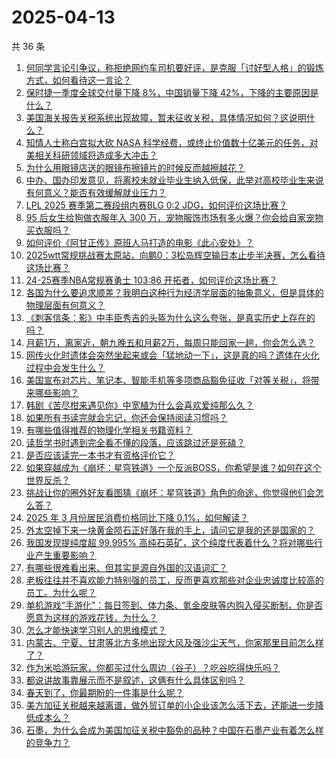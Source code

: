 # 2025-04-13

共 36 条

<!-- BEGIN -->
<!-- 最后更新时间 Sun Apr 13 2025 01:33:08 GMT+0800 (China Standard Time) -->

1. [何同学言论引争议，称拒绝网约车司机要好评，是克服「讨好型人格」的锻炼方式，如何看待这一言论？](https://www.zhihu.com/search?q=https%3A%2F%2Fapi.zhihu.com%2Fquestions%2F1894307690852906444)
1. [保时捷一季度全球交付量下降 8%，中国销量下降 42%，下降的主要原因是什么？](https://www.zhihu.com/search?q=https%3A%2F%2Fapi.zhihu.com%2Fquestions%2F1893006474353017933)
1. [美国海关报告关税系统出现故障，暂未征收关税，具体情况如何？这说明什么？](https://www.zhihu.com/search?q=https%3A%2F%2Fapi.zhihu.com%2Fquestions%2F1894292226969925630)
1. [知情人士称白宫拟大砍 NASA 科学经费，或终止价值数十亿美元的任务，对美相关科研领域将造成多大冲击？](https://www.zhihu.com/search?q=https%3A%2F%2Fapi.zhihu.com%2Fquestions%2F1894164422303389163)
1. [为什么用眼镜店送的眼镜布擦镜片的时候反而越擦越花？](https://www.zhihu.com/search?q=https%3A%2F%2Fapi.zhihu.com%2Fquestions%2F14856283180)
1. [中办、国办印发意见，将离校未就业毕业生纳入低保，此举对高校毕业生来说有何意义？能否有效缓解就业压力？](https://www.zhihu.com/search?q=https%3A%2F%2Fapi.zhihu.com%2Fquestions%2F1893958213575094779)
1. [LPL 2025 赛季第二赛段组内赛BLG 0:2 JDG，如何评价这场比赛？](https://www.zhihu.com/search?q=https%3A%2F%2Fapi.zhihu.com%2Fquestions%2F1894519530035865103)
1. [95 后女生给狗做衣服年入 300 万，宠物服饰市场有多火爆？你会给自家宠物买衣服吗？](https://www.zhihu.com/search?q=https%3A%2F%2Fapi.zhihu.com%2Fquestions%2F1893067492865308241)
1. [如何评价《阿甘正传》原班人马打造的电影《此心安处》？](https://www.zhihu.com/search?q=https%3A%2F%2Fapi.zhihu.com%2Fquestions%2F1893806962979856475)
1. [2025wtt常规挑战赛太原站，向鹏0：3松岛辉空输日本止步半决赛，怎么看待这场比赛？](https://www.zhihu.com/search?q=https%3A%2F%2Fapi.zhihu.com%2Fquestions%2F1894498291359650523)
1. [24-25赛季NBA常规赛勇士 103:86 开拓者，如何评价这场比赛？](https://www.zhihu.com/search?q=https%3A%2F%2Fapi.zhihu.com%2Fquestions%2F1894333385545077245)
1. [各国为什么要追求顺差？我明白这种行为经济学层面的抽象意义，但是具体的物理层面有何意义？](https://www.zhihu.com/search?q=https%3A%2F%2Fapi.zhihu.com%2Fquestions%2F1893380264664736560)
1. [《刺客信条：影》中丰臣秀吉的头盔为什么这么夸张，是真实历史上存在的吗？](https://www.zhihu.com/search?q=https%3A%2F%2Fapi.zhihu.com%2Fquestions%2F15768871458)
1. [月薪1万，离家近，朝九晚五和月薪2万，每周只能回家一趟，你会怎么选？](https://www.zhihu.com/search?q=https%3A%2F%2Fapi.zhihu.com%2Fquestions%2F1893615780035289817)
1. [网传火化时遗体会突然坐起来或会「猛地动一下」，这是真的吗？遗体在火化过程中会发生什么？](https://www.zhihu.com/search?q=https%3A%2F%2Fapi.zhihu.com%2Fquestions%2F1891542350364370748)
1. [美国宣布对芯片、笔记本、智能手机等多项商品豁免征收「对等关税」，将带来哪些影响？](https://www.zhihu.com/search?q=https%3A%2F%2Fapi.zhihu.com%2Fquestions%2F1894513123085476692)
1. [韩剧《苦尽柑来遇见你》中宽植为什么会喜欢爱纯那么久？](https://www.zhihu.com/search?q=https%3A%2F%2Fapi.zhihu.com%2Fquestions%2F15245458924)
1. [如果所有书读完就会忘记，你还会保持阅读习惯吗？](https://www.zhihu.com/search?q=https%3A%2F%2Fapi.zhihu.com%2Fquestions%2F1894013995997946465)
1. [有哪些值得推荐的物理化学相关书籍资料？](https://www.zhihu.com/search?q=https%3A%2F%2Fapi.zhihu.com%2Fquestions%2F25949831)
1. [读哲学书时遇到完全看不懂的段落，应该跳过还是死磕？](https://www.zhihu.com/search?q=https%3A%2F%2Fapi.zhihu.com%2Fquestions%2F1894016864948019515)
1. [是否应该读完一本书才有资格评价它？](https://www.zhihu.com/search?q=https%3A%2F%2Fapi.zhihu.com%2Fquestions%2F1894014851711459479)
1. [如果穿越成为《崩坏：星穹铁道》一个反派BOSS，你希望是谁？如何在这个世界反杀？](https://www.zhihu.com/search?q=https%3A%2F%2Fapi.zhihu.com%2Fquestions%2F1892538035209495947)
1. [挑战让你的圈外好友看图猜《崩坏：星穹铁道》角色的命途，你觉得他们会怎么答？](https://www.zhihu.com/search?q=https%3A%2F%2Fapi.zhihu.com%2Fquestions%2F1892538035280802710)
1. [2025 年 3 月份居民消费价格同比下降 0.1%，如何解读？](https://www.zhihu.com/search?q=https%3A%2F%2Fapi.zhihu.com%2Fquestions%2F1893598297614156081)
1. [外太空掉下来一块黄金陨石正好落在我的手上，请问它是我的还是国家的？](https://www.zhihu.com/search?q=https%3A%2F%2Fapi.zhihu.com%2Fquestions%2F1893300089268699551)
1. [我国发现提纯度超 99.995% 高纯石英矿，这个纯度代表着什么？将对哪些行业产生重要影响？](https://www.zhihu.com/search?q=https%3A%2F%2Fapi.zhihu.com%2Fquestions%2F1893628498519745415)
1. [有哪些很难看出来、但其实是源自外国的汉语词汇？](https://www.zhihu.com/search?q=https%3A%2F%2Fapi.zhihu.com%2Fquestions%2F23571942)
1. [老板往往并不喜欢能力特别强的员工，反而更喜欢那些对企业忠诚度比较高的员工。为什么呢？](https://www.zhihu.com/search?q=https%3A%2F%2Fapi.zhihu.com%2Fquestions%2F1894063512625587213)
1. [单机游戏“手游化”：每日签到、体力条、氪金皮肤等内购入侵买断制，你是否愿意为这样的游戏花钱，为什么？](https://www.zhihu.com/search?q=https%3A%2F%2Fapi.zhihu.com%2Fquestions%2F1893805006899094952)
1. [怎么才能快速学习别人的思维模式？](https://www.zhihu.com/search?q=https%3A%2F%2Fapi.zhihu.com%2Fquestions%2F292262821)
1. [内蒙古、宁夏、甘肃等北方多地出现大风及强沙尘天气，你家那里目前怎么样了？](https://www.zhihu.com/search?q=https%3A%2F%2Fapi.zhihu.com%2Fquestions%2F1894102229381772947)
1. [作为米哈游玩家，你都买过什么周边（谷子）？吃谷吃得快乐吗？](https://www.zhihu.com/search?q=https%3A%2F%2Fapi.zhihu.com%2Fquestions%2F14111231926)
1. [都说讲故事靠展示而不是叙述，这俩有什么具体区别吗？](https://www.zhihu.com/search?q=https%3A%2F%2Fapi.zhihu.com%2Fquestions%2F1894063750950146120)
1. [春天到了，你最期盼的一件事是什么呢？](https://www.zhihu.com/search?q=https%3A%2F%2Fapi.zhihu.com%2Fquestions%2F14472278050)
1. [美方加征关税越来越离谱，做外贸订单的小企业该怎么活下去，还能进一步降低成本么？](https://www.zhihu.com/search?q=https%3A%2F%2Fapi.zhihu.com%2Fquestions%2F1893324262384841993)
1. [石墨，为什么会成为美国加征关税中豁免的品种？中国在石墨产业有着怎么样的竞争力？](https://www.zhihu.com/search?q=https%3A%2F%2Fapi.zhihu.com%2Fquestions%2F1893317716779165173)

<!-- END -->
